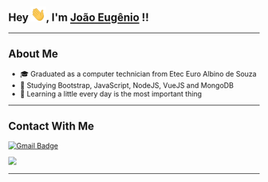 ## Hey <img src="https://raw.githubusercontent.com/parth-27/parth-27/master/Hi.gif" width="30px">, I'm [João Eugênio](https://github.com/Blazer25) !!
</h2>

<hr/>

## About Me
- 🎓 Graduated as a computer technician from Etec Euro Albino de Souza
- 🤔 Studying Bootstrap, JavaScript, NodeJS, VueJS and MongoDB
- 🌱 Learning a little every day is the most important thing

<hr/>

## Contact With Me 
[![Gmail Badge](https://img.shields.io/badge/-joaovitor.eugenio15@gmail.com-006bed?style=flat-square&logo=Gmail&logoColor=white&link=mailto:joaovitor.eugenio15@gmail.com)](mailto:joaovitor.eugenio15@gmail.com)

<img src="https://img.shields.io/badge/LinkedIn-0077B5?style=for-the-badge&logo=linkedin&logoColor=white" href="https://br.linkedin.com/in/joao-vitor-eugenio" />

<hr/>

